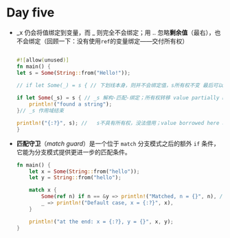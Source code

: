 # Day five

- _x 仍会将值绑定到变量，而 _ 则完全不会绑定；用 .. 忽略**剩余值**（最右），也不会绑定（回顾一下：没有使用`ref`的变量绑定——交付所有权）

  ```rust
  
  #![allow(unused)]
  fn main() {
  let s = Some(String::from("Hello!"));
  
  // if let Some(_) = s { // 下划线本身，则并不会绑定值，s所有权不变 最后可以打印
      
  if let Some(_s) = s { // _s 解构-匹配-绑定；所有权转移 value partially moved here
      println!("found a string");
  }// _s 作用域结束
  
  println!("{:?}", s); //   s不具有所有权，没法借用；value borrowed here after partial move
  }
  
  ```

  

- **匹配守卫**（*match guard*）是一个位于 `match` 分支模式之后的额外 `if` 条件，它能为分支模式提供更进一步的匹配条件。

  ```rust
  fn main() {
      let x = Some(String::from("hello"));
      let y = String::from("hello");
  
      match x {
          Some(ref n) if n == &y => println!("Matched, n = {}", n), // ref 引用 变量绑定时防止所有权转移；必须同种类型才能使用 `==` 故加上`&`
          _ => println!("Default case, x = {:?}", x),
      }
  
      println!("at the end: x = {:?}, y = {}", x, y);
  }
  ```

  